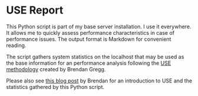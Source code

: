 # USE Report

This Python script is part of my base server installation. I use it everywhere. It allows me to quickly assess performance characteristics in case of performance issues. The output format is Markdown for convenient reading.

The script gathers system statistics on the localhost that may be used as the base information for an performance analysis following the [USE methodology](http://www.brendangregg.com/usemethod.html)
created by Brendan Gregg.

Please also see [this blog post](http://techblog.netflix.com/2015_11_01_archive.html) by Brendan for an introduction to USE and the statistics gathered by this Python script.

